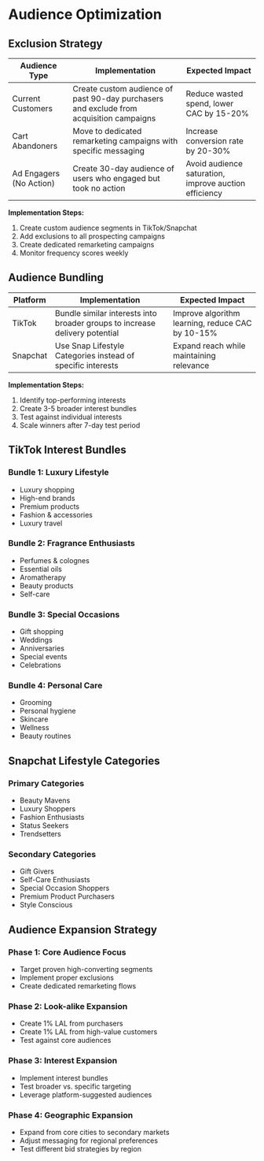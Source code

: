 # Audience Optimization

## Exclusion Strategy
| Audience Type | Implementation | Expected Impact |
|---------------|----------------|------------------|
| Current Customers | Create custom audience of past 90-day purchasers and exclude from acquisition campaigns | Reduce wasted spend, lower CAC by 15-20% |
| Cart Abandoners | Move to dedicated remarketing campaigns with specific messaging | Increase conversion rate by 20-30% |
| Ad Engagers (No Action) | Create 30-day audience of users who engaged but took no action | Avoid audience saturation, improve auction efficiency |

**Implementation Steps:**
1. Create custom audience segments in TikTok/Snapchat
2. Add exclusions to all prospecting campaigns
3. Create dedicated remarketing campaigns
4. Monitor frequency scores weekly

## Audience Bundling
| Platform | Implementation | Expected Impact |
|----------|----------------|------------------|
| TikTok | Bundle similar interests into broader groups to increase delivery potential | Improve algorithm learning, reduce CAC by 10-15% |
| Snapchat | Use Snap Lifestyle Categories instead of specific interests | Expand reach while maintaining relevance |

**Implementation Steps:**
1. Identify top-performing interests
2. Create 3-5 broader interest bundles
3. Test against individual interests
4. Scale winners after 7-day test period

## TikTok Interest Bundles

### Bundle 1: Luxury Lifestyle
- Luxury shopping
- High-end brands
- Premium products
- Fashion & accessories
- Luxury travel

### Bundle 2: Fragrance Enthusiasts
- Perfumes & colognes
- Essential oils
- Aromatherapy
- Beauty products
- Self-care

### Bundle 3: Special Occasions
- Gift shopping
- Weddings
- Anniversaries
- Special events
- Celebrations

### Bundle 4: Personal Care
- Grooming
- Personal hygiene
- Skincare
- Wellness
- Beauty routines

## Snapchat Lifestyle Categories

### Primary Categories
- Beauty Mavens
- Luxury Shoppers
- Fashion Enthusiasts
- Status Seekers
- Trendsetters

### Secondary Categories
- Gift Givers
- Self-Care Enthusiasts
- Special Occasion Shoppers
- Premium Product Purchasers
- Style Conscious

## Audience Expansion Strategy

### Phase 1: Core Audience Focus
- Target proven high-converting segments
- Implement proper exclusions
- Create dedicated remarketing flows

### Phase 2: Look-alike Expansion
- Create 1% LAL from purchasers
- Create 1% LAL from high-value customers
- Test against core audiences

### Phase 3: Interest Expansion
- Implement interest bundles
- Test broader vs. specific targeting
- Leverage platform-suggested audiences

### Phase 4: Geographic Expansion
- Expand from core cities to secondary markets
- Adjust messaging for regional preferences
- Test different bid strategies by region